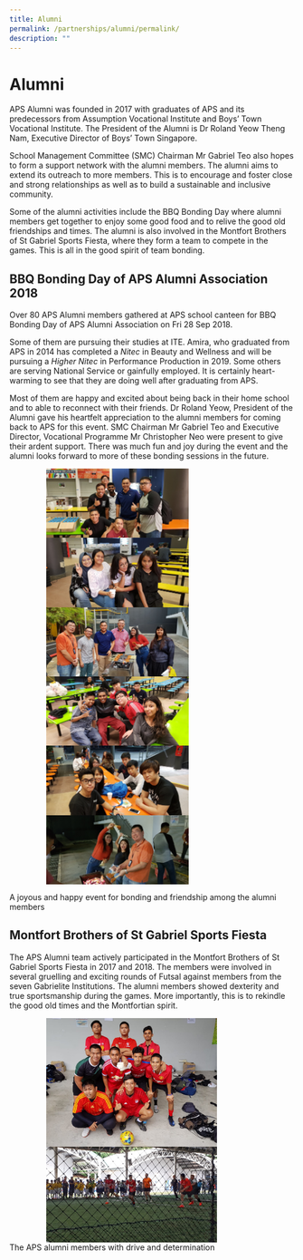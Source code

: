 ```yaml
---
title: Alumni
permalink: /partnerships/alumni/permalink/
description: ""
---
```

Alumni
======

APS Alumni was founded in 2017 with graduates of APS and its predecessors from Assumption Vocational Institute and Boys’ Town Vocational Institute. The President of the Alumni is Dr Roland Yeow Theng Nam, Executive Director of Boys’ Town Singapore.&nbsp;

School Management Committee (SMC) Chairman Mr Gabriel Teo also hopes to form a support network with the alumni members. The alumni aims to extend its outreach to more members. This is to encourage and foster close and strong relationships as well as to build a sustainable and inclusive community.

Some of the alumni activities include the BBQ Bonding Day where alumni members get together to enjoy some good food and to relive the good old friendships and times. The alumni is also involved in the Montfort Brothers of St Gabriel Sports Fiesta, where they form a team to compete in the games. This is all in the good spirit of team bonding.

BBQ Bonding Day of APS Alumni Association 2018
----------------------------------------------

Over 80 APS Alumni members gathered at APS school canteen for BBQ Bonding Day of APS Alumni Association on Fri 28 Sep 2018.

Some of them are pursuing their studies at ITE. Amira, who graduated from APS in 2014 has completed a&nbsp;_Nitec_&nbsp;in Beauty and Wellness and will be pursuing a&nbsp;_Higher Nitec_&nbsp;in Performance Production in 2019. Some others are serving National Service or gainfully employed. It is certainly heart-warming to see that they are doing well after graduating from APS.

Most of them are happy and excited about being back in their home school and to able to reconnect with their friends. Dr Roland Yeow, President of the Alumni gave his heartfelt appreciation to the alumni members for coming back to APS for this event. SMC Chairman Mr Gabriel Teo and Executive Director, Vocational Programme Mr Christopher Neo were present to give their ardent support. There was much fun and joy during the event and the alumni looks forward to more of these bonding sessions in the future.

<img src="/images/Alumni/alumni1.jpg" style="width:50%;margin-left:65px;" align="left">
<img src="/images/Alumni/alumni2.jpg" style="width:50%;margin-left:65px;" align="left">
<img src="/images/Alumni/alumni3.jpg" style="width:50%;margin-left:65px;" align="left">
<img src="/images/Alumni/alumni4.jpg" style="width:50%;margin-left:65px;" align="left">
<img src="/images/Alumni/alumni5.jpg" style="width:50%;margin-left:65px;" align="left">
<img src="/images/Alumni/alumni6.jpg" style="width:50%;margin-left:65px;" align="left">
<br clear="left">

A joyous and happy event for bonding and friendship among the alumni members

Montfort Brothers of St Gabriel Sports Fiesta
---------------------------------------------

The APS Alumni team actively participated in the Montfort Brothers of St Gabriel Sports Fiesta in 2017 and 2018. The members were involved in several gruelling and exciting rounds of Futsal against members from the seven Gabrielite Institutions. The alumni members showed dexterity and true sportsmanship during the games. More importantly, this is to rekindle the good old times and the Montfortian spirit.

<img src="/images/Alumni/alumni7.jpg" style="width:60%;margin-left:65px;" align="left">
<img src="/images/Alumni/alumni8.jpg" style="width:60%;margin-left:65px;" align="left">

<br clear="left">The APS alumni members with drive and determination